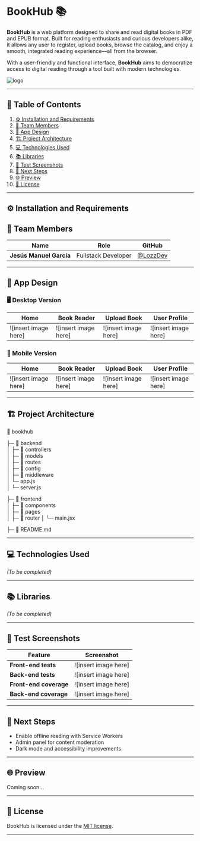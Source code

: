 # **BookHub** 📚

**BookHub** is a web platform designed to share and read digital books in PDF and EPUB format. Built for reading enthusiasts and curious developers alike, it allows any user to register, upload books, browse the catalog, and enjoy a smooth, integrated reading experience—all from the browser.

With a user-friendly and functional interface, **BookHub** aims to democratize access to digital reading through a tool built with modern technologies.

![logo]()

---

## 📌 **Table of Contents**
1. [⚙️ Installation and Requirements](#installation-and-requirements)
2. [👥 Team Members](#-team-members)
3. [🎨 App Design](#-app-design)
4. [🏗️ Project Architecture](#project-architecture)
5. [💻 Technologies Used](#-technologies-used) 
6. [📚 Libraries](#-libraries)
7. [🧪 Test Screenshots](#-test-screenshots)
8. [🚀 Next Steps](#-next-steps)
9. [🌐 Preview](#-preview)
10. [🔖 License](#-license)

---

## ⚙️ Installation and Requirements <a name="installation-and-requirements"></a>



## 👥 **Team Members**  

| Name | Role | GitHub |
|------|------|--------|
| **Jesús Manuel García** | Fullstack Developer | [@LozzDev](https://github.com/LozzDev) |

---

## 🎨 **App Design**

### 🖥️ Desktop Version  

| Home | Book Reader | Upload Book | User Profile |
|------|-------------|--------------|---------------|
| ![insert image here] | ![insert image here] | ![insert image here] | ![insert image here] |

### 📱 Mobile Version  

| Home | Book Reader | Upload Book | User Profile |
|------|-------------|--------------|---------------|
| ![insert image here] | ![insert image here] | ![insert image here] | ![insert image here] |

---

## 🏗️ Project Architecture <a name="project-architecture"></a>

📂 bookhub

├─ 📂 backend  
│ ├─ 📂 controllers  
│ ├─ 📂 models  
│ ├─ 📂 routes  
│ ├─ 📂 config  
│ ├─ 📂 middleware  
│ └─ app.js  
│ └─ server.js  

├─ 📂 frontend  
│ ├─ 📂 components  
│ ├─ 📂 pages  
│ ├─ 📂 router 
│ └─ main.jsx
 
├─ 📄 README.md  

---

## 💻 **Technologies Used**

_(To be completed)_

---

## 📚 **Libraries**

_(To be completed)_

---

## 🧪 **Test Screenshots**

| Feature | Screenshot |
|---------|------------|
| **Front-end tests** | ![insert image here] |
| **Back-end tests** | ![insert image here] |
| **Front-end coverage** | ![insert image here] |
| **Back-end coverage** | ![insert image here] |


---

## 🚀 **Next Steps**

- Enable offline reading with Service Workers
- Admin panel for content moderation
- Dark mode and accessibility improvements

---

## 🌐 **Preview**
Coming soon…

---

## 🔖 **License**

BookHub is licensed under the [MIT license](https://opensource.org/licenses/MIT).

---
